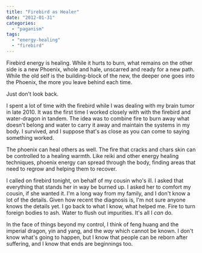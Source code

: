 ```yaml
---
title: "Firebird as Healer"
date: "2012-01-31"
categories: 
  - "paganism"
tags: 
  - "energy-healing"
  - "firebird"
---
```


Firebird energy is healing. While it hurts to burn, what remains on the other side is a new Phoenix, whole and hale, unscarred and ready for a new path. While the old self is the building-block of the new, the deeper one goes into the Phoenix, the more you leave behind each time.

Just don't look back.

I spent a lot of time with the firebird while I was dealing with my brain tumor in late 2010. It was the first time I worked closely with with the firebird and water-dragon in tandem. The idea was to combine fire to burn away what doesn't belong and water to carry it away and maintain the systems in my body. I survived, and I suppose that's as close as you can come to saying something worked.

The phoenix can heal others as well. The fire that cracks and chars skin can be controlled to a healing warmth. Like reiki and other energy healing techniques, phoenix energy can spread through the body, finding areas that need to regrow and helping them to recover.

I called on firebird tonight, on behalf of my cousin who's ill. I asked that everything that stands her in way be burned up. I asked her to comfort my cousin, if she wanted it. I'm a long way from my family, and I don't know a lot of the details. Given how recent the diagnosis is, I'm not sure anyone knows the details yet. I go back to what I know, what helped me. Fire to turn foreign bodies to ash. Water to flush out impurities. It's all I _can_ do.

In the face of things beyond my control, I think of feng huang and the imperial dragon, yin and yang, and the _way_ which cannot be known. I don't know what's going to happen, but I know that people can be reborn after suffering, and I know that ends are beginnings too.
